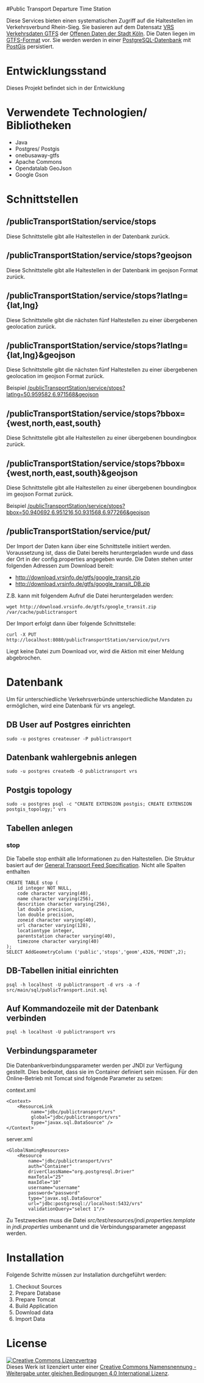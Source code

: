 #Public Transport Departure Time Station

Diese Services bieten einen systematischen Zugriff auf die Haltestellen im Verkehrsverbund Rhein-Sieg. Sie basieren auf dem Datensatz [VRS Verkehrsdaten GTFS](https://www.offenedaten-koeln.de/dataset/vrs-verkehrsdaten-gtfs) der [Offenen Daten der Stadt Köln](https://www.offenedaten-koeln.de/). Die Daten liegen im [GTFS-Format](https://developers.google.com/transit/gtfs/) vor. Sie werden werden in einer [PostgreSQL-Datenbank](https://www.postgresql.org/) mit [PostGis](http://www.postgis.net/) persistiert.

# Entwicklungsstand

Dieses Projekt befindet sich in der Entwicklung

# Verwendete Technologien/ Bibliotheken

- Java
- Postgres/ Postgis
- onebusaway-gtfs
- Apache Commons
- Opendatalab GeoJson
- Google Gson

# Schnittstellen

## /publicTransportStation/service/stops

Diese Schnittstelle gibt alle Haltestellen in der Datenbank zurück.

## /publicTransportStation/service/stops?geojson

Diese Schnittstelle gibt alle Haltestellen in der Datenbank im geojson Format zurück.

## /publicTransportStation/service/stops?latlng={lat,lng}

Diese Schnittstelle gibt die nächsten fünf Haltestellen zu einer übergebenen geolocation zurück.

## /publicTransportStation/service/stops?latlng={lat,lng}&geojson

Diese Schnittstelle gibt die nächsten fünf Haltestellen zu einer übergebenen geolocation im geojson Format zurück.

Beispiel [/publicTransportStation/service/stops?latlng=50.959582,6.971568&geojson](https://tom.cologne.codefor.de/publicTransportStation/service/stops?latlng=50.959582,6.971568&geojson)

## /publicTransportStation/service/stops?bbox={west,north,east,south}

Diese Schnittstelle gibt alle Haltestellen zu einer übergebenen boundingbox zurück.

## /publicTransportStation/service/stops?bbox={west,north,east,south}&geojson

Diese Schnittstelle gibt alle Haltestellen zu einer übergebenen boundingbox im geojson Format zurück.

Beispiel [/publicTransportStation/service/stops?bbox=50.940692,6.951216,50.931568,6.977266&geojson](https://tom.cologne.codefor.de/publicTransportStation/service/stops?bbox=50.940692,6.951216,50.931568,6.977266&geojson)

## /publicTransportStation/service/put/<verbund>

Der Import der Daten kann über eine Schnittstelle initiiert werden. Voraussetzung ist, dass die Datei bereits heruntergeladen wurde und dass der Ort in der config.properties angegeben wurde. Die Daten stehen unter folgenden Adressen zum Download bereit:
- http://download.vrsinfo.de/gtfs/google_transit.zip
- http://download.vrsinfo.de/gtfs/google_transit_DB.zip

Z.B. kann mit folgendem Aufruf die Datei heruntergeladen werden:

    wget http://download.vrsinfo.de/gtfs/google_transit.zip /var/cache/publictransport
    
Der Import erfolgt dann über folgende Schnittstelle:

    curl -X PUT http://localhost:8080/publicTransportStation/service/put/vrs
    
Liegt keine Datei zum Download vor, wird die Aktion mit einer Meldung abgebrochen.

# Datenbank

Um für unterschiedliche Verkehrsverbünde unterschiedliche Mandaten zu ermöglichen, wird eine Datenbank für vrs angelegt.

## DB User auf Postgres einrichten

    sudo -u postgres createuser -P publictransport
    
## Datenbank wahlergebnis anlegen

    sudo -u postgres createdb -O publictransport vrs

## Postgis topology

    sudo -u postgres psql -c "CREATE EXTENSION postgis; CREATE EXTENSION postgis_topology;" vrs
    
## Tabellen anlegen

### stop

Die Tabelle stop enthält alle Informationen zu den Haltestellen. Die Struktur basiert auf der [General Transport Feed Specification](https://de.wikipedia.org/wiki/General_Transit_Feed_Specification). Nicht alle Spalten enthalten 

	CREATE TABLE stop (
	    id integer NOT NULL,
	    code character varying(40),
	    name character varying(256),
	    descrition character varying(256),
	    lat double precision,
	    lon double precision,
	    zoneid character varying(40),
	    url character varying(128),
	    locationtype integer,
	    parentstation character varying(40),
	    timezone character varying(40)
	);	
	SELECT AddGeometryColumn ('public','stops','geom',4326,'POINT',2);
	
## DB-Tabellen initial einrichten

    psql -h localhost -U publictransport -d vrs -a -f src/main/sql/publicTransport.init.sql
    
## Auf Kommandozeile mit der Datenbank verbinden

    psql -h localhost -U publictransport vrs


## Verbindungsparameter

Die Datenbankverbindungsparameter werden per JNDI zur Verfügung gestellt. Dies bedeutet, dass sie im Container definiert sein müssen. Für den Online-Betrieb mit
Tomcat sind folgende Parameter zu setzen:

context.xml

    <Context>
        <ResourceLink 
             name="jdbc/publictransport/vrs" 
             global="jdbc/publictransport/vrs"
             type="javax.sql.DataSource" />
    </Context> 

server.xml

    <GlobalNamingResources>
        <Resource 
            name="jdbc/publictransport/vrs"
            auth="Container"
            driverClassName="org.postgresql.Driver"
            maxTotal="25" 
            maxIdle="10"
            username="username"
            password="password"
            type="javax.sql.DataSource"
            url="jdbc:postgresql://localhost:5432/vrs"
            validationQuery="select 1"/>

Zu Testzwecken muss die Datei _src/test/resources/jndi.properties.template_ in _jndi.properties_ umbenannt und die Verbindungsparameter angepasst werden.

# Installation

Folgende Schritte müssen zur Installation durchgeführt werden:

1. Checkout Sources
2. Prepare Database
3. Prepare Tomcat
4. Build Application
5. Download data
6. Import Data

# License

<a rel="license" href="http://creativecommons.org/licenses/by-sa/4.0/"><img alt="Creative Commons Lizenzvertrag" style="border-width:0" src="https://i.creativecommons.org/l/by-sa/4.0/88x31.png" /></a><br />Dieses Werk ist lizenziert unter einer <a rel="license" href="http://creativecommons.org/licenses/by-sa/4.0/">Creative Commons Namensnennung - Weitergabe unter gleichen Bedingungen 4.0 International Lizenz</a>.
